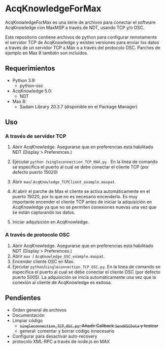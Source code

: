 # AcqKnowledgeForMax

AcqKnowledgeForMax es una serie de archivos para conectar el software AcqKnowledge con MaxMSP a través de NDT, usando TCP y/o OSC.

Este repositorio contiene archivos de python para configurar remotamente el servidor TCP de AcqKnowledge y existen versiones para enviar los datos a través de un servidor TCP a Max o a través del protocolo OSC. Parches de ejemplo en Max 8 también son incluidos.

## Requerimientos

* Python 3.9:
  * python-osc
* AcqKnowledge 5.0:
  * NDT
* Max 8:
  * Sadam Library 20.3.7 (disponible en el Package Manager)

## Uso

###  A través de servidor TCP

1. Abrir AcqKnowledge. Asegurarse que en preferencias está habilitado NDT (Display > Preferences.)

2. Ejecutar `python `/`singleconnection_TCP_MAX.py` . En la línea de comando se especifica el puerto al cual se debe conectar el cliente TCP (por defecto puerto 15020)
3. Abrir `max`/ `AcqKnowledge_TCPClient_example.maxpat`.
4. Al abrir el parche de Max el cliente se activa automáticamente en el puerto 15020, por lo que no es necesario encenderlo. Es muy importante encender el cliente TCP antes de iniciar la adquisición en AcqKnowledge ya que no se permiten conexiones nuevas una vez que se están capturando los datos.
5. Iniciar adquisición en AcqKnowledge.

### A través de protocolo OSC

1. Abrir AcqKnowledge. Asegurarse que en preferencias está habilitado NDT (Display > Preferences.)
2. Abrir `max `/ `AcqKnowledge_OSC_example.maxpat`.
3. Encender cliente OSC en Max.
4. Ejecutar `python`/`singleconnection_TCP_OSC.py`. En la línea de comando se especifica el puerto al cual se debe conectar el cliente OSC (por defecto puerto 5005). La adquisición se inicia automáticamente una vez que la conexión al cliente de AcqKnowledge es exitosa.



## Pendientes

* Orden general de archivos
* Documentación
* Limpiar código
  * ~~`singleconnection_TCP_OSC.py`: Añadir Callback `SendOSCData` y testear~~
  * general: comentar y borrar código innecesario
* Configurar para desactivar auto-recovery
* protocolo XML-RPC a través de node.js en MAX
